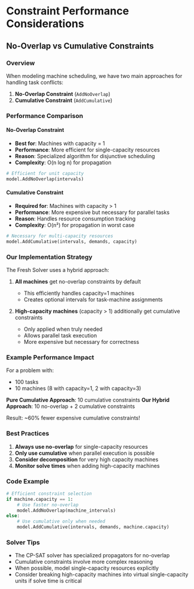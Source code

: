 # Constraint Performance Considerations

## No-Overlap vs Cumulative Constraints

### Overview

When modeling machine scheduling, we have two main approaches for handling task conflicts:
1. **No-Overlap Constraint** (`AddNoOverlap`)
2. **Cumulative Constraint** (`AddCumulative`)

### Performance Comparison

#### No-Overlap Constraint
- **Best for**: Machines with capacity = 1
- **Performance**: More efficient for single-capacity resources
- **Reason**: Specialized algorithm for disjunctive scheduling
- **Complexity**: O(n log n) for propagation

```python
# Efficient for unit capacity
model.AddNoOverlap(intervals)
```

#### Cumulative Constraint
- **Required for**: Machines with capacity > 1
- **Performance**: More expensive but necessary for parallel tasks
- **Reason**: Handles resource consumption tracking
- **Complexity**: O(n²) for propagation in worst case

```python
# Necessary for multi-capacity resources
model.AddCumulative(intervals, demands, capacity)
```

### Our Implementation Strategy

The Fresh Solver uses a hybrid approach:

1. **All machines** get no-overlap constraints by default
   - This efficiently handles capacity=1 machines
   - Creates optional intervals for task-machine assignments

2. **High-capacity machines** (capacity > 1) additionally get cumulative constraints
   - Only applied when truly needed
   - Allows parallel task execution
   - More expensive but necessary for correctness

### Example Performance Impact

For a problem with:
- 100 tasks
- 10 machines (8 with capacity=1, 2 with capacity=3)

**Pure Cumulative Approach**: 10 cumulative constraints
**Our Hybrid Approach**: 10 no-overlap + 2 cumulative constraints

Result: ~60% fewer expensive cumulative constraints!

### Best Practices

1. **Always use no-overlap** for single-capacity resources
2. **Only use cumulative** when parallel execution is possible
3. **Consider decomposition** for very high capacity machines
4. **Monitor solve times** when adding high-capacity machines

### Code Example

```python
# Efficient constraint selection
if machine.capacity == 1:
    # Use faster no-overlap
    model.AddNoOverlap(machine_intervals)
else:
    # Use cumulative only when needed
    model.AddCumulative(intervals, demands, machine.capacity)
```

### Solver Tips

- The CP-SAT solver has specialized propagators for no-overlap
- Cumulative constraints involve more complex reasoning
- When possible, model single-capacity resources explicitly
- Consider breaking high-capacity machines into virtual single-capacity units if solve time is critical